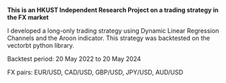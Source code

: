 **This is an HKUST Independent Research Project on a trading strategy in the FX market**



I developed a long-only trading strategy using Dynamic Linear Regression Channels and the Aroon indicator. This strategy was backtested on the vectorbt python library.



Backtest period: 20 May 2022 to 20 May 2024

FX pairs: EUR/USD, CAD/USD, GBP/USD, JPY/USD, AUD/USD

